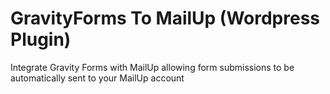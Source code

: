 # GravityForms To MailUp (Wordpress Plugin)
Integrate Gravity Forms with MailUp allowing form submissions to be automatically sent to your MailUp account
